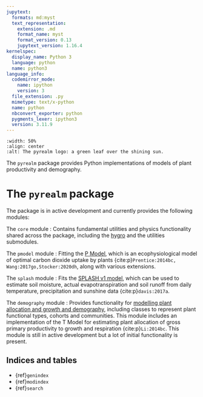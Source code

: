 ```yaml
---
jupytext:
  formats: md:myst
  text_representation:
    extension: .md
    format_name: myst
    format_version: 0.13
    jupytext_version: 1.16.4
kernelspec:
  display_name: Python 3
  language: python
  name: python3
language_info:
  codemirror_mode:
    name: ipython
    version: 3
  file_extension: .py
  mimetype: text/x-python
  name: python
  nbconvert_exporter: python
  pygments_lexer: ipython3
  version: 3.11.9
---
```


<!-- markdownlint-disable-next-line MD041-->
```{image} /_static/images/pyrealm_logo.png
:width: 50%
:align: center
:alt: The pyrealm logo: a green leaf over the shining sun.
```

The `pyrealm` package provides Python implementations of models of plant productivity
and demography.

# The `pyrealm` package

The package is in active development and currently provides the following modules:

The `core` module
: Contains fundamental utilities and physics functionality shared across the
  package, including the [hygro](users/hygro) and the utilities submodules.

The `pmodel` module
: Fitting the [P Model](users/pmodel/module_overview), which is an ecophysiological
  model of optimal carbon dioxide uptake by plants {cite:p}`Prentice:2014bc,
  Wang:2017go,Stocker:2020dh`, along with various extensions.

The `splash` module
: Fits the [SPLASH v1 model](users/splash.md), which can be used to
  estimate soil moisture, actual evapotranspiration and soil runoff from daily
  temperature, precipitation and sunshine data {cite:p}`davis:2017a`.

The `demography` module
: Provides functionality for [modelling plant allocation and growth and
  demography](users/demography/module_overview.md), including classes to represent plant
  functional types, cohorts and communities. This module includes an implementation of
  the T Model for estimating plant allocation of gross primary productivity to growth
  and respiration {cite:p}`Li:2014bc`. This module is still in active development but a
  lot of initial functionality is present.

## Indices and tables

* {ref}`genindex`
* {ref}`modindex`
* {ref}`search`
